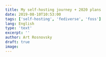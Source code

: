 ```yaml
---
title: My self-hosting journey + 2020 plans
date: 2019-08-10T10:53:00
tags: ['self-hosting', 'fediverse', 'foss']
lang: English
type: 'text'
excerpt: ''
author: Art Rosnovsky
draft: true
image:
---
```

